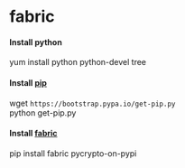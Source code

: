 fabric
======

#### Install python
yum install python python-devel tree

#### Install [pip][pip]
wget `https://bootstrap.pypa.io/get-pip.py`<br>
python get-pip.py

#### Install [fabric][fabric]
pip install fabric pycrypto-on-pypi

[fabric]: http://www.fabfile.org/installing.html
[pip]: https://pip.pypa.io/en/latest/installing.html 
